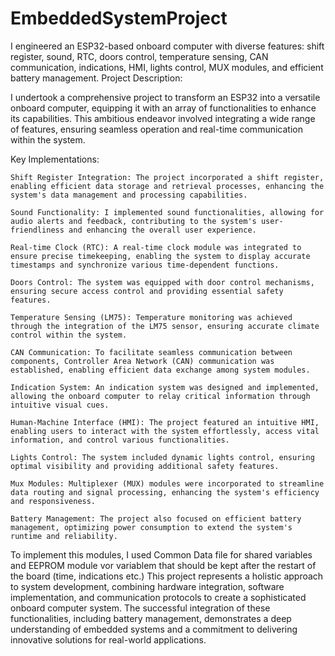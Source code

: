 # EmbeddedSystemProject
I engineered an ESP32-based onboard computer with diverse features: shift register, sound, RTC, doors control, temperature sensing, CAN communication, indications, HMI, lights control, MUX modules, and efficient battery management.
Project Description:

I undertook a comprehensive project to transform an ESP32 into a versatile onboard computer, equipping it with an array of functionalities to enhance its capabilities. This ambitious endeavor involved integrating a wide range of features, ensuring seamless operation and real-time communication within the system.

Key Implementations:

    Shift Register Integration: The project incorporated a shift register, enabling efficient data storage and retrieval processes, enhancing the system's data management and processing capabilities.

    Sound Functionality: I implemented sound functionalities, allowing for audio alerts and feedback, contributing to the system's user-friendliness and enhancing the overall user experience.

    Real-time Clock (RTC): A real-time clock module was integrated to ensure precise timekeeping, enabling the system to display accurate timestamps and synchronize various time-dependent functions.

    Doors Control: The system was equipped with door control mechanisms, ensuring secure access control and providing essential safety features.

    Temperature Sensing (LM75): Temperature monitoring was achieved through the integration of the LM75 sensor, ensuring accurate climate control within the system.

    CAN Communication: To facilitate seamless communication between components, Controller Area Network (CAN) communication was established, enabling efficient data exchange among system modules.

    Indication System: An indication system was designed and implemented, allowing the onboard computer to relay critical information through intuitive visual cues.

    Human-Machine Interface (HMI): The project featured an intuitive HMI, enabling users to interact with the system effortlessly, access vital information, and control various functionalities.

    Lights Control: The system included dynamic lights control, ensuring optimal visibility and providing additional safety features.

    Mux Modules: Multiplexer (MUX) modules were incorporated to streamline data routing and signal processing, enhancing the system's efficiency and responsiveness.

    Battery Management: The project also focused on efficient battery management, optimizing power consumption to extend the system's runtime and reliability.
To implement this modules, I used Common Data file for shared variables and EEPROM module vor variablem that should be kept after the restart of the board (time, indications etc.)
This project represents a holistic approach to system development, combining hardware integration, software implementation, and communication protocols to create a sophisticated onboard computer system. The successful integration of these functionalities, including battery management, demonstrates a deep understanding of embedded systems and a commitment to delivering innovative solutions for real-world applications.
